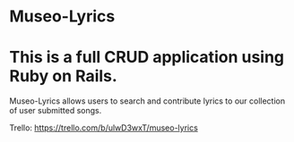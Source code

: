 # Museo-Lyrics

# This is a full CRUD application using Ruby on Rails.

Museo-Lyrics allows users to search and contribute lyrics to our collection of user submitted songs.

Trello: https://trello.com/b/ulwD3wxT/museo-lyrics

